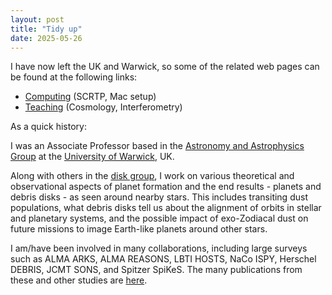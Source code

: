 ```yaml
---
layout: post
title: "Tidy up"
date: 2025-05-26
---
```


I have now left the UK and Warwick, so some of the related web pages can be found at the following links:
- [Computing](/computing/) (SCRTP, Mac setup)
- [Teaching](/teaching/) (Cosmology, Interferometry)

As a quick history:

I was an Associate Professor based in the [Astronomy and Astrophysics Group](https://www2.warwick.ac.uk/fac/sci/physics/research/astro) at the [University of Warwick](https://www2.warwick.ac.uk), UK.

Along with others in the [disk group](https://warwick.ac.uk/fac/sci/physics/research/astro/research/discs/), I work on various theoretical and observational aspects of planet formation and the end results - planets and debris disks - as seen around nearby stars. This includes transiting dust populations, what debris disks tell us about the alignment of orbits in stellar and planetary systems, and the possible impact of exo-Zodiacal dust on future missions to image Earth-like planets around other stars.

I am/have been involved in many collaborations, including large surveys such as ALMA ARKS, ALMA REASONS, LBTI HOSTS, NaCo ISPY, Herschel DEBRIS, JCMT SONS, and Spitzer SpiKeS. The many publications from these and other studies are [here](pub).
